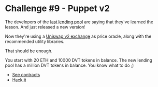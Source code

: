 # Challenge #9 - Puppet v2

The developers of the [last lending pool](/test/08-puppet/README.md) are saying that they've learned the lesson. And just released a new version!

Now they're using a [Uniswap v2 exchange](https://docs.uniswap.org/protocol/V2/introduction) as price oracle, along with the recommended utility libraries.

That should be enough.

You start with 20 ETH and 10000 DVT tokens in balance. The new lending pool has a million DVT tokens in balance. You know what to do ;)

- [See contracts](/contracts/puppet-v2)
- [Hack it](/test/09-puppet-v2/puppet-v2.challenge.js)
